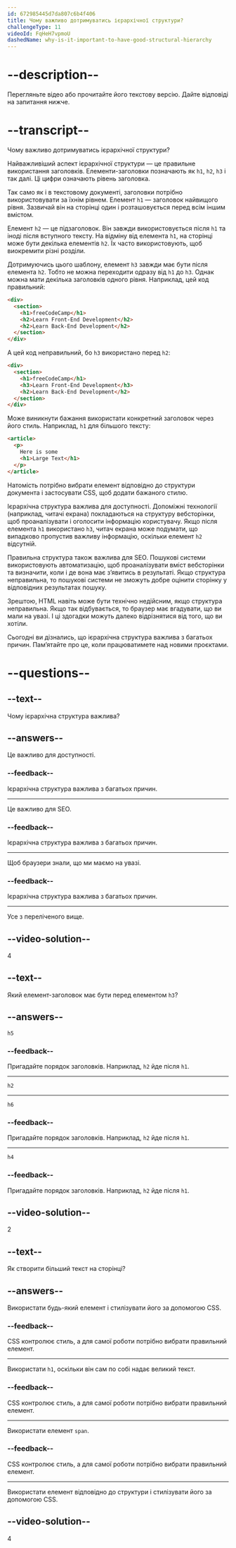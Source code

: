 ```yaml
---
id: 672985445d7da807c6b4f406
title: Чому важливо дотримуватись ієрархічної структури?
challengeType: 11
videoId: FqHeH7vpmoU
dashedName: why-is-it-important-to-have-good-structural-hierarchy
---
```


# --description--

Перегляньте відео або прочитайте його текстову версію. Дайте відповіді на запитання нижче.

# --transcript--

Чому важливо дотримуватись ієрархічної структури?

Найважливіший аспект ієрархічної структури — це правильне використання заголовків. Елементи-заголовки позначають як `h1`, `h2`, `h3` і так далі. Ці цифри означають рівень заголовка.

Так само як і в текстовому документі, заголовки потрібно використовувати за їхнім рівнем. Елемент `h1` — заголовок найвищого рівня. Зазвичай він на сторінці один і розташовується перед всім іншим вмістом.

Елемент `h2` — це підзаголовок. Він завжди використовується після `h1` та іноді після вступного тексту. На відміну від елемента `h1`, на сторінці може бути декілька елементів `h2`. Їх часто використовують, щоб виокремити різні розділи.

Дотримуючись цього шаблону, елемент `h3` завжди має бути після елемента `h2`. Тобто не можна переходити одразу від `h1` до `h3`. Однак можна мати декілька заголовків одного рівня. Наприклад, цей код правильний:

```html
<div>
  <section>
    <h1>freeCodeCamp</h1>
    <h2>Learn Front-End Development</h2>
    <h2>Learn Back-End Development</h2>
  </section>
</div>
```

А цей код неправильний, бо `h3` використано перед `h2`:

```html
<div>
  <section>
    <h1>freeCodeCamp</h1>
    <h3>Learn Front-End Development</h3>
    <h2>Learn Back-End Development</h2>
  </section>
</div>
```

Може виникнути бажання використати конкретний заголовок через його стиль. Наприклад, `h1` для більшого тексту:

```html
<article>
  <p>
    Here is some
    <h1>Large Text</h1>
  </p>
</article>
```

Натомість потрібно вибрати елемент відповідно до структури документа і застосувати CSS, щоб додати бажаного стилю.

Ієрархічна структура важлива для доступності. Допоміжні технології (наприклад, читачі екрана) покладаються на структуру вебсторінки, щоб проаналізувати і оголосити інформацію користувачу. Якщо після елемента `h1` використано `h3`, читач екрана може подумати, що випадково пропустив важливу інформацію, оскільки елемент `h2` відсутній.

Правильна структура також важлива для SEO. Пошукові системи використовують автоматизацію, щоб проаналізувати вміст вебсторінки та визначити, коли і де вона має з’явитись в результаті. Якщо структура неправильна, то пошукові системи не зможуть добре оцінити сторінку у відповідних результатах пошуку.

Зрештою, HTML навіть може бути технічно недійсним, якщо структура неправильна. Якщо так відбувається, то браузер має вгадувати, що ви мали на увазі. І ці здогадки можуть далеко відрізнятися від того, що ви хотіли.

Сьогодні ви дізнались, що ієрархічна структура важлива з багатьох причин. Пам’ятайте про це, коли працюватимете над новими проєктами.

# --questions--

## --text--

Чому ієрархічна структура важлива?

## --answers--

Це важливо для доступності.

### --feedback--

Ієрархічна структура важлива з багатьох причин.

---

Це важливо для SEO.

### --feedback--

Ієрархічна структура важлива з багатьох причин.

---

Щоб браузери знали, що ми маємо на увазі.

### --feedback--

Ієрархічна структура важлива з багатьох причин.

---

Усе з переліченого вище.

## --video-solution--

4

## --text--

Який елемент-заголовок має бути перед елементом `h3`?

## --answers--

`h5`

### --feedback--

Пригадайте порядок заголовків. Наприклад, `h2` йде після `h1`.

---

`h2`

---

`h6`

### --feedback--

Пригадайте порядок заголовків. Наприклад, `h2` йде після `h1`.

---

`h4`

### --feedback--

Пригадайте порядок заголовків. Наприклад, `h2` йде після `h1`.

## --video-solution--

2

## --text--

Як створити більший текст на сторінці?

## --answers--

Використати будь-який елемент і стилізувати його за допомогою CSS.

### --feedback--

CSS контролює стиль, а для самої роботи потрібно вибрати правильний елемент.

---

Використати `h1`, оскільки він сам по собі надає великий текст.

### --feedback--

CSS контролює стиль, а для самої роботи потрібно вибрати правильний елемент.

---

Використати елемент `span`.

### --feedback--

CSS контролює стиль, а для самої роботи потрібно вибрати правильний елемент.

---

Використати елемент відповідно до структури і стилізувати його за допомогою CSS.

## --video-solution--

4
